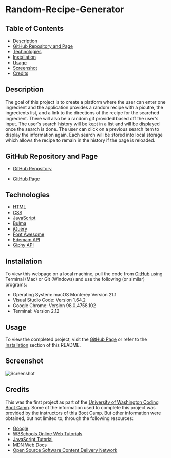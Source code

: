 # Random-Recipe-Generator

## Table of Contents

- [Description](#description)
- [GitHub Repository and Page](#GitHub-Repository-and-Page)
- [Technologies](#technologies)
- [Installation](#installation)
- [Usage](#usage)
- [Screenshot](#screenshot)
- [Credits](#credits)

## Description

The goal of this project is to create a platform where the user can enter one ingredient and the application provides a random recipe with a picutre, the ingredients list, and a link to the directions of the recipe for the searched ingredient. There will also be a random gif provided based off the user's input. The user's search history will be kept in a list and will be displayed once the search is done. The user can click on a previous search item to display the information again. Each search will be stored into local storage which allows the recipe to remain in the history if the page is reloaded.

## GitHub Repository and Page

- [GitHub Repository](https://github.com/bongomin256/Random-Recipe-Generator.git)

- [GitHub Page](https://bongomin256.github.io/Random-Recipe-Generator/)

## Technologies

- [HTML](https://www.w3schools.com/html/default.asp)
- [CSS](https://www.w3schools.com/css/default.asp)
- [JavaScript](https://www.w3schools.com/js/)
- [Bulma](https://bulma.io/documentation/)
- [jQuery](https://jquery.com/)
- [Font Awesome](https://fontawesome.com/)
- [Edemam API](https://developer.edamam.com/edamam-docs-recipe-api)
- [Giphy API](https://developers.giphy.com/docs/api#quick-start-guide)

## Installation

To view this webpage on a local machine, pull the code from [GitHub](https://github.com/bongomin256/Random-Recipe-Generator.git) using Terminal (Mac) or Git (Windows) and use the following (or similar) programs:

- Operating System: macOS Monterey Version 21.1
- Visual Studio Code: Version 1.64.2
- Google Chrome: Version 98.0.4758.102
- Terminal: Version 2.12

## Usage

To view the completed project, visit the [GitHub Page](https://bongomin256.github.io/Random-Recipe-Generator/) or refer to the [Installation](#installation) section of this README.

## Screenshot

![Screenshot](/Assets/Images/screenshot.png)


## Credits

This was the first project as part of the [University of Washington Coding Boot Camp](https://bootcamp.uw.edu/coding/). Some of the information used to complete this project was provided by the instructors of this Boot Camp. But other information were obtained, but not limited to, through the following resources:

- [Google](https://www.google.com/)
- [W3Schools Online Web Tutorials](https://www.w3schools.com/)
- [JavaScript Tutorial](https://www.javascripttutorial.net/)
- [MDN Web Docs](https://developer.mozilla.org/en-US/docs/Web/JavaScript)
- [Open Source Software Content Delivery Network](https://cdnjs.com/)